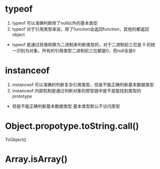 # typeof
1. typeof 可以准确判断除了null以外的基本类型
2. typeof 对于引用类型来说，除了function会返回function，其他的都返回object

- typeof 是通过将值转换为二进制来判断类型的，对于二进制前三位是 0 的统一识别为对象，所有的引用类型二进制前三位都是0，而null全是0


# instanceof
1. instanceof 可以准确的判断复杂引用类型，但是不能正确判断基本数据类型
2. instanceof 内部机制是通过判断对象的原型链中是不是能找到类型的prototype
- 但是不能正确判断基本数据类型
基本类型默认不访问原型

# Object.propotype.toString.call()

ToObject()


# Array.isArray()